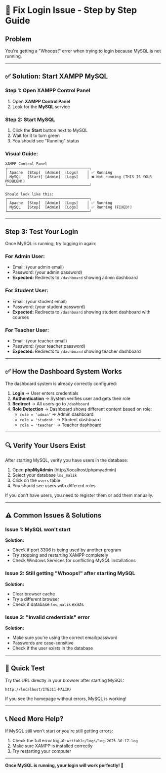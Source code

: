 # 🔧 Fix Login Issue - Step by Step Guide

## Problem
You're getting a "Whoops!" error when trying to login because MySQL is not running.

---

## ✅ Solution: Start XAMPP MySQL

### Step 1: Open XAMPP Control Panel
1. Open **XAMPP Control Panel**
2. Look for the **MySQL** service

### Step 2: Start MySQL
1. Click the **Start** button next to MySQL
2. Wait for it to turn green
3. You should see "Running" status

### Visual Guide:
```
XAMPP Control Panel
┌─────────────────────────────────────┐
│ Apache  [Stop]  [Admin]  [Logs]    │ ✅ Running
│ MySQL   [Start] [Admin]  [Logs]    │ ❌ Not running (THIS IS YOUR PROBLEM!)
└─────────────────────────────────────┘

Should look like this:
┌─────────────────────────────────────┐
│ Apache  [Stop]  [Admin]  [Logs]    │ ✅ Running
│ MySQL   [Stop]  [Admin]  [Logs]    │ ✅ Running (FIXED!)
└─────────────────────────────────────┘
```

---

## Step 3: Test Your Login

Once MySQL is running, try logging in again:

### For Admin User:
- Email: (your admin email)
- Password: (your admin password)
- **Expected:** Redirects to `/dashboard` showing admin dashboard

### For Student User:
- Email: (your student email)
- Password: (your student password)
- **Expected:** Redirects to `/dashboard` showing student dashboard with courses

### For Teacher User:
- Email: (your teacher email)
- Password: (your teacher password)
- **Expected:** Redirects to `/dashboard` showing teacher dashboard

---

## ✅ How the Dashboard System Works

The dashboard system is already correctly configured:

1. **Login** → User enters credentials
2. **Authentication** → System verifies user and gets their role
3. **Redirect** → All users go to `/dashboard`
4. **Role Detection** → Dashboard shows different content based on role:
   - `role = 'admin'` → Admin dashboard
   - `role = 'student'` → Student dashboard
   - `role = 'teacher'` → Teacher dashboard

---

## 🔍 Verify Your Users Exist

After starting MySQL, verify you have users in the database:

1. Open **phpMyAdmin** (http://localhost/phpmyadmin)
2. Select your database `lms_malik`
3. Click on the `users` table
4. You should see users with different roles

If you don't have users, you need to register them or add them manually.

---

## ⚠️ Common Issues & Solutions

### Issue 1: MySQL won't start
**Solution:**
- Check if port 3306 is being used by another program
- Try stopping and restarting XAMPP completely
- Check Windows Services for conflicting MySQL installations

### Issue 2: Still getting "Whoops!" after starting MySQL
**Solution:**
- Clear browser cache
- Try a different browser
- Check if database `lms_malik` exists

### Issue 3: "Invalid credentials" error
**Solution:**
- Make sure you're using the correct email/password
- Passwords are case-sensitive
- Check if the user exists in the database

---

## 🎯 Quick Test

Try this URL directly in your browser after starting MySQL:
```
http://localhost/ITE311-MALIK/
```

If you see the homepage without errors, MySQL is working!

---

## 📞 Need More Help?

If MySQL still won't start or you're still getting errors:
1. Check the full error log at: `writable/logs/log-2025-10-17.log`
2. Make sure XAMPP is installed correctly
3. Try restarting your computer

---

**Once MySQL is running, your login will work perfectly! 🎉**

